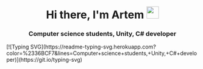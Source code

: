 <h1 align="center">Hi there, I'm Artem</a> 
<img src="https://github.com/blackcater/blackcater/raw/main/images/Hi.gif" height="32"/></h1>
<h3 align="center">Computer science students, Unity, C# developer</h3>
[![Typing SVG](https://readme-typing-svg.herokuapp.com?color=%2336BCF7&lines=Computer+science+students,+Unity,+C#+developer)](https://git.io/typing-svg)
